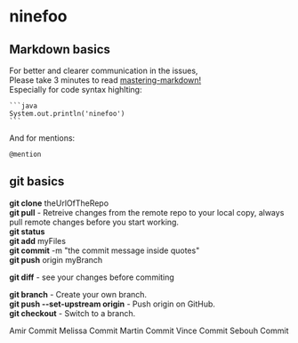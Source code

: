 # ninefoo

## Markdown basics

For better and clearer communication in the issues,  
Please take 3 minutes to read [mastering-markdown!](https://guides.github.com/features/mastering-markdown/)  
Especially for code syntax highlting:

    ```java
    System.out.println('ninefoo')
    ```

And for mentions:

    @mention

## git basics

<p>
<b>git clone</b> theUrlOfTheRepo <br>
<b>git pull</b>  - Retreive changes from the remote repo to your local copy, always pull remote changes before you start working. <br>
<b>git status</b>                 <br> 
<b>git add</b>  myFiles<br>
<b>git commit</b> -m "the commit message inside quotes"<br>
<b>git push</b> origin myBranch <br>

<b>git diff</b> - see your changes before commiting<br>

<b>git branch</b> - Create your own branch.<br>
<b>git push --set-upstream origin</b> - Push origin on GitHub.<br>
<b>git checkout</b> - Switch to a branch.<br>

</p>

Amir Commit
Melissa Commit
Martin Commit
Vince Commit
Sebouh Commit